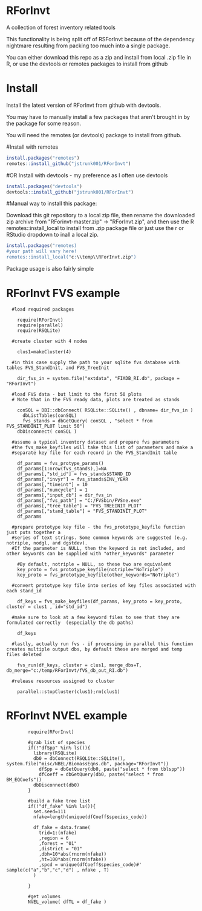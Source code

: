 # RForInvt
A collection of forest inventory related tools

This functionality is being split off of RSForInvt because of the dependency nightmare resulting from packing too much into a single package.

You can either download this repo as a zip and install from local .zip file in R, or use the devtools or remotes packages to install from github

# Install
Install the latest version of RForInvt from github with devtools. 

You may have to manually install a few packages that aren't brought in by the package for some reason. 

You will need the remotes (or devtools) package to install from github.

#Install with remotes
```r
install.packages("remotes")
remotes::install_github("jstrunk001/RForInvt")
```
#OR Install with devtools - my preference as I often use devtools
```r
install.packages("devtools")
devtools::install_github("jstrunk001/RForInvt")
```
#Manual way to install this package:

Download this git repository to a local zip file, then rename the downloaded zip archive from "RForinvt-master.zip" -> "RForInvt.zip", and then use the R remotes::install_local to install from .zip package file or just use the r or RStudio dropdown to inall a local zip. 

```r
install.packages("remotes)
#your path will vary here!
remotes::install_local("c:\\temp\\RForInvt.zip")

```

Package usage is also fairly simple

# RForInvt FVS example
``` 
  #load required packages
  
    require(RForInvt)
    require(parallel)
    require(RSQLite)

  #create cluster with 4 nodes  
  
    clus1=makeCluster(4)

  #in this case supply the path to your sqlite fvs database with tables FVS_StandInit, and FVS_TreeInit
  
    dir_fvs_in = system.file("extdata", "FIADB_RI.db", package = "RForInvt")

  #load FVS data - but limit to the first 50 plots
  # Note that in the FVS ready data, plots are treated as stands
  
    conSQL = DBI::dbConnect( RSQLite::SQLite() , dbname= dir_fvs_in )
      dbListTables(conSQL)
      fvs_stands = dbGetQuery( conSQL , "select * from FVS_STANDINIT_PLOT limit 50")
    dbDisconnect( conSQL )

  #assume a typical inventory dataset and prepare fvs parameters
  #the fvs_make_keyfiles will take this list of parameters and make a
  #separate key file for each record in the FVS_StandInit table
  
    df_params = fvs_protype_params()
    df_params[1:nrow(fvs_stands),]=NA
    df_params[,"std_id"] = fvs_stands$STAND_ID
    df_params[,"invyr"] = fvs_stands$INV_YEAR
    df_params[,"timeint"] = 10
    df_params[,"numcycle"] = 1
    df_params[,"input_db"] = dir_fvs_in
    df_params[,"fvs_path"] = "C:/FVSbin/FVSne.exe"
    df_params[,"tree_table"] = "FVS_TREEINIT_PLOT"
    df_params[,"stand_table"] = "FVS_STANDINIT_PLOT"
    df_params
    
  #prepare prototype key file - the fvs_prototype_keyfile function just puts together a 
  #series of text strings. Some common keywords are suggested (e.g. notriple, nodgl, and dgstdev). 
  #If the parameter is NULL, then the keyword is not included, and other keywords can be supplied with "other_keywords" parameter
    
    #By default, notriple = NULL, so these two are equivalent
    key_proto = fvs_prototype_keyfile(notriple="NoTriple")
    key_proto = fvs_prototype_keyfile(other_keywords="NoTriple")
    
  #convert prototype key file into series of key files associated with each stand_id
  
    df_keys = fvs_make_keyfiles(df_params, key_proto = key_proto, cluster = clus1 , id="std_id")
  
  #make sure to look at a few keyword files to see that they are formulated correctly  (especially the db paths)
  
    df_keys
  
  #lastly, actually run fvs - if processing in parallel this function creates multiple output dbs, by default these are merged and temp files deleted
  
    fvs_run(df_keys, cluster = clus1, merge_dbs=T, db_merge="c:/temp/RForInvt/fVS_db_out_RI.db")
  
  #release resources assigned to cluster  
  
    parallel::stopCluster(clus1);rm(clus1)

```

# RForInvt NVEL example
``` 
        require(RForInvt)
        
        #grab list of species
        if(!"dfSpp" %in% ls()){
          library(RSQLite)
          db0 = dbConnect(RSQLite::SQLite(), system.file("misc/NBEL/BiomassEqns.db", package="RForInvt"))
            dfSpp = dbGetQuery(db0, paste("select * from tblspp"))
            dfCoeff = dbGetQuery(db0, paste("select * from BM_EQCoefs"))
          dbDisconnect(db0)
        }

        #build a fake tree list
        if(!"df_fake" %in% ls()){
          set.seed=111
          nfake=length(unique(dfCoeff$species_code))

          df_fake = data.frame(
            trid=1:(nfake)
            ,region = 6
            ,forest = "01"
            ,district = "01"
            ,dbh=10*abs(rnorm(nfake))
            ,ht=100*abs(rnorm(nfake))
            ,spcd = unique(dfCoeff$species_code)#'     sample(c("a","b","c","d") , nfake , T)
          )

        }

        #get volumes
        NVEL_volume( dfTL = df_fake )
        
```

